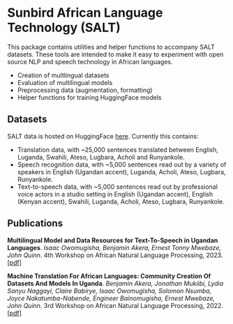 # Sunbird African Language Technology (SALT)

This package contains utilities and helper functions to accompany SALT datasets. These tools are intended to make it easy to experiment with open source NLP and speech technology in African languages.

* Creation of multlingual datasets
* Evaluation of multilingual models
* Preprocessing data (augmentation, formatting)
* Helper functions for training HuggingFace models

## Datasets

SALT data is hosted on HuggingFace [here](https://huggingface.co/datasets/Sunbird/salt). Currently this contains:

* Translation data, with ~25,000 sentences translated between English, Luganda, Swahili, Ateso, Lugbara, Acholi and Runyankole.
* Speech recognition data, with ~5,000 sentences read out by a variety of speakers in English (Ugandan accent), Luganda, Acholi, Ateso, Lugbara, Runyankole.
* Text-to-speech data, with ~5,000 sentences read out by professional voice actors in a studio setting in English (Ugandan accent), English (Kenyan accent), Swahili, Luganda, Acholi, Ateso, Lugbara, Runyankole.

## Publications

**Multilingual Model and Data Resources for Text-To-Speech in Ugandan Languages**. *Isaac Owomugisha, Benjamin Akera, Ernest Tonny Mwebaze, John Quinn*. 4th Workshop on African Natural Language Processing, 2023. \[[pdf](https://openreview.net/pdf?id=vaxG0WAPzL)\]

**Machine Translation For African Languages: Community Creation Of Datasets And Models In Uganda**. *Benjamin Akera, Jonathan Mukiibi, Lydia Sanyu Naggayi, Claire Babirye, Isaac Owomugisha, Solomon Nsumba, Joyce Nakatumba-Nabende, Engineer Bainomugisha, Ernest Mwebaze, John Quinn*. 3rd Workshop on African Natural Language Processing, 2022. \[[pdf](https://openreview.net/pdf?id=BK-z5qzEU-9)\]
